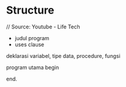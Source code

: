 # Structure

// Source: Youtube - Life Tech

- judul program
- uses clause

deklarasi variabel, tipe data, procedure, fungsi

program utama
begin

end.